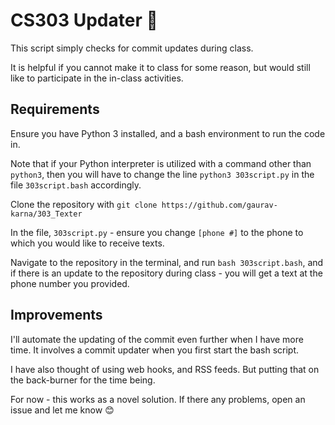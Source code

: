 # CS303 Updater :iphone:
This script simply checks for commit updates during class.

It is helpful if you cannot make it to class for some reason, but would still like to participate in the in-class activities.

## Requirements
Ensure you have Python 3 installed, and a bash environment to run the code in. 

Note that if your Python interpreter is utilized with a command other than ``` python3 ```, then you will have to change the line ``` python3 303script.py ``` in the file 
``` 303script.bash ``` accordingly.

Clone the repository with ``` git clone https://github.com/gaurav-karna/303_Texter ```

In the file, ``` 303script.py ``` - ensure you change ``` [phone #] ``` to the phone to which you would like to receive texts.

Navigate to the repository in the terminal, and run ``` bash 303script.bash ```, and if there is an update to the repository
during class - you will get a text at the phone number you provided.

## Improvements
I'll automate the updating of the commit even further when I have more time. It involves a commit updater when you first start the bash script.

I have also thought of using web hooks, and RSS feeds. But putting that on the back-burner for the time being.

For now - this works as a novel solution. If there any problems, open an issue and let me know :blush:
